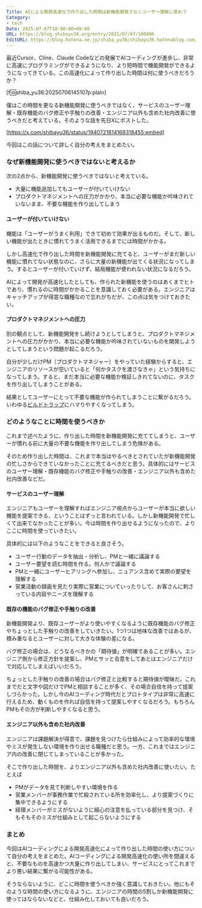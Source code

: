 ```yaml
---
Title: AIによる開発高速化で作り出した時間は新機能開発でなくユーザー理解に使おう
Category:
- tech
Date: 2025-07-07T10:00:00+09:00
URL: https://blog.shibayu36.org/entry/2025/07/07/100000
EditURL: https://blog.hatena.ne.jp/shiba_yu36/shibayu36.hatenablog.com/atom/entry/6802418398501956574
---
```


最近Cursor、Cline、Claude Codeなどの発展でAIコーディングが進歩し、非常に高速にプログラミングができるようになり、より短時間で機能開発ができるようになってきている。この高速化によって作り出した時間は何に使うべきだろうか？

[f:id:shiba_yu36:20250706145107p:plain]

僕はこの時間を更なる新機能開発に使うべきではなく、サービスのユーザー理解・既存機能のバグ修正や手触りの改善・エンジニア以外も含めた社内改善に使うべきだと考えている。そのような話を先日Xにポストした。

[https://x.com/shibayu36/status/1940721814168318455:embed]

今回はこの話について詳しく自分の考えをまとめたい。

### なぜ新機能開発に使うべきではないと考えるか
次の2点から、新機能開発に使うべきではないと考えている。

- 大量に機能追加してもユーザーが付いていけない
- プロダクトマネジメントへの圧力がかかり、本当に必要な機能か吟味されていないまま、不要な機能を作り出してしまう

#### ユーザーが付いていけない
機能は「ユーザーがうまく利用」できて初めて効果が出るものだ。そして、新しい機能が出たときに慣れてうまく活用できるまでには時間がかかる。

しかし高速化で作り出した時間を新機能開発に充てると、ユーザーがまだ新しい機能に慣れてない状態なのに、さらに大量の新機能が出てくる状況になってしまう。するとユーザーが付いていけず、結局機能が使われない状況になるだろう。

AIによって開発が高速化したとしても、作られた新機能を使うのはあくまでヒトであり、慣れるのに時間がかかることを意識しておく必要がある。エンジニアはキャッチアップが得意な職種なので忘れがちだが、この点は気をつけておきたい。

#### プロダクトマネジメントへの圧力
別の観点として、新機能開発をし続けようとしてしまうと、プロダクトマネジメントへの圧力がかかり、本当に必要な機能か吟味されていないものを開発しようとしてしまうという問題が起こるだろう。

自分が少しだけPM（プロダクトマネジャー）をやっていた経験からすると、エンジニアのリソースが空いていると「何かタスクを渡さなきゃ」という気持ちになってしまう。すると、まだ本当に必要な機能か検証しきれてないのに、タスクを作り出してしまうことがある。

結果としてユーザーにとって不要な機能が作られてしまうことに繋がるだろう。いわゆる[ビルドトラップ](https://amzn.to/3It0z4a)にハマりやすくなってしまう。

### どのようなことに時間を使うべきか
これまで述べたように、作り出した時間を新機能開発に充ててしまうと、ユーザーが慣れる前に大量の不要な機能を作り出してしまう危険がある。

そのため作り出した時間は、これまで本当はやるべきとされていたが新機能開発の忙しさからできていなかったことに充てるべきだと思う。具体的にはサービスのユーザー理解・既存機能のバグ修正や手触りの改善・エンジニア以外も含めた社内改善などだ。

#### サービスのユーザー理解
エンジニアもユーザーを理解すればエンジニア視点からユーザーが本当に欲しい機能を提案できる、ということはずっと言われている。しかし新機能開発で忙しくて出来てなかったことが多い。今は時間を作り出せるようになったので、よりここに時間を使っていきたい。

具体的には以下のようなことをできると良さそう。

- ユーザー行動のデータを抽出・分析し、PMと一緒に議論する
- ユーザー要望を読む時間を作る。何人かで議論する
- PMと一緒にユーザーヒアリングへ参加し、ニュアンス含めて実際の要望を理解する
- 営業活動の録画を見たり実際に営業についていったりして、お客さんに刺さっている内容やニーズを理解する

#### 既存の機能のバグ修正や手触りの改善
新機能開発より、既存ユーザーがより使いやすくなるように既存機能のバグ修正やちょっとした手触りの改善をしていきたい。1つ1つは地味な改善ではあるが、積み重なるとユーザーに対して大きな体験の差になる。

バグ修正の場合は、どうなるべきかの「期待値」が明確であることが多い。エンジニア側から修正方針を提案し、PMとサッと合意をしてあとはエンジニアだけで対応してしまえばいいだろう。

ちょっとした手触りの改善の場合はバグ修正と比較すると期待値が曖昧だ。これまでだと文字や図だけでPMと相談することが多く、その場合自信を持って提案しづらかった。しかし今のAIコーディング時代だとプロトタイプは非常に高速に行えるため、動くものを作れば自信を持って提案しやすくなるだろう。もちろんPMもその方が判断しやすくなると思う。

#### エンジニア以外も含めた社内改善
エンジニアは課題解決が得意で、課題を見つけたら仕組みによって効率的な環境やミスが発生しない環境を作り出せる職種だと思う。一方、これまではエンジニア内の改善に閉じてしまっていることが多かった。

そこで作り出した時間を、よりエンジニア以外も含めた社内改善に使いたい。たとえば

- PMがデータを見て判断しやすい環境を作る
- 営業メンバーが事務作業で忙殺されている所を効率化し、より提案づくりに集中できるようにする
- 経理メンバーがミスがないように細心の注意を払っている部分を見つけ、そもそもそのミスが仕組みとして起こらないようにする

### まとめ
今回はAIコーディングによる開発高速化によって作り出した時間の使い方について自分の考えをまとめた。AIコーディングによる開発高速化の使い所を間違えると、不要なものを高速かつ大量に作り出してしまい、サービスにとってこれまでより悪い結果に繋がる可能性がある。

そうならないように、どこに時間を使うべきか強く意識しておきたい。他にもそのような時間の使い方になるように、エンジニアの時間の5割しか新機能開発に使ってはならないなどと、仕組み化しておいても良いだろう。
